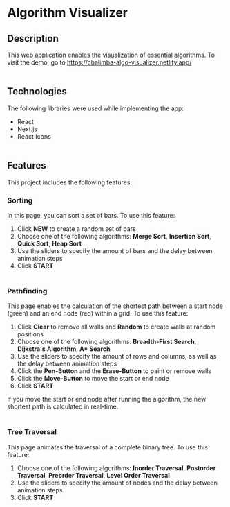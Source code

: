 # Algorithm Visualizer

## Description

This web application enables the visualization of essential algorithms.
To visit the demo, go to https://chalimba-algo-visualizer.netlify.app/
<br>
<br>

## Technologies

The following libraries were used while implementing the app:

- React
- Next.js
- React Icons
  <br>
  <br>

## Features

This project includes the following features:

### Sorting

In this page, you can sort a set of bars. To use this feature:

1. Click **NEW** to create a random set of bars
2. Choose one of the following algorithms: **Merge Sort**, **Insertion Sort**, **Quick Sort**, **Heap Sort**
3. Use the sliders to specify the amount of bars and the delay between animation steps
4. Click **START**
   <br>
   <br>

### Pathfinding

This page enables the calculation of the shortest path between a start node (green) and an end node (red) within a grid. To use this feature:

1. Click **Clear** to remove all walls and **Random** to create walls at random positions
2. Choose one of the following algorithms: **Breadth-First Search**, **Dijkstra's Algorithm**, **A\* Search**
3. Use the sliders to specify the amount of rows and columns, as well as the delay between animation steps
4. Click the **Pen-Button** and the **Erase-Button** to paint or remove walls
5. Click the **Move-Button** to move the start or end node
6. Click **START**

If you move the start or end node after running the algorithm, the new shortest path is calculated in real-time.
<br>
<br>

### Tree Traversal

This page animates the traversal of a complete binary tree. To use this feature:

1. Choose one of the following algorithms: **Inorder Traversal**, **Postorder Traversal**, **Preorder Traversal**, **Level Order Traversal**
2. Use the sliders to specify the amount of nodes and the delay between animation steps
3. Click **START**
